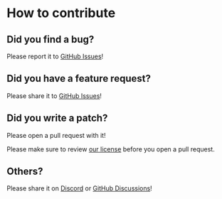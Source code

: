 # How to contribute

## Did you find a bug?

Please report it to [GitHub Issues](https://github.com/enactic/openarm_ros2/issues/new?template=1-bug-report.yml)!

## Did you have a feature request?

Please share it to [GitHub Issues](https://github.com/enactic/openarm_ros2/issues/new?template=2-feature-request.yml)!

## Did you write a patch?

Please open a pull request with it!

Please make sure to review [our license](https://github.com/enactic/openarm_ros2/blob/main/LICENSE) before you open a pull request.

## Others?

Please share it on [Discord](https://discord.gg/FsZaZ4z3We) or [GitHub Discussions](https://github.com/enactic/openarm_ros2/discussions)!
